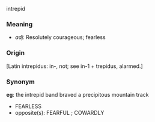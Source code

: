 intrepid
### Meaning
+ _adj_: Resolutely courageous; fearless

### Origin

[Latin intrepidus: in-, not; see in-1 + trepidus, alarmed.]

### Synonym

__eg__: the intrepid band braved a precipitous mountain track

+ FEARLESS
+ opposite(s): FEARFUL ; COWARDLY


